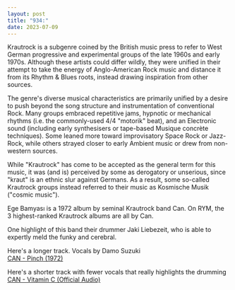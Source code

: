 ```yaml
---
layout: post
title: "934:"
date: 2023-07-09
---
```


Krautrock is a subgenre coined by the British music press to refer to West German progressive and experimental groups of the late 1960s and early 1970s. Although these artists could differ wildly, they were unified in their attempt to take the energy of Anglo-American Rock music and distance it from its Rhythm & Blues roots, instead drawing inspiration from other sources.

The genre's diverse musical characteristics are primarily unified by a desire to push beyond the song structure and instrumentation of conventional Rock. Many groups embraced repetitive jams, hypnotic or mechanical rhythms (i.e. the commonly-used 4/4 "motorik" beat), and an Electronic sound (including early synthesisers or tape-based Musique concrète techniques). Some leaned more toward improvisatory Space Rock or Jazz-Rock, while others strayed closer to early Ambient music or drew from non-western sources.

While "Krautrock" has come to be accepted as the general term for this music, it was (and is) perceived by some as derogatory or unserious, since "kraut" is an ethnic slur against Germans. As a result, some so-called Krautrock groups instead referred to their music as Kosmische Musik ("cosmic music").

Ege Bamyası is a 1972 album by seminal Krautrock band Can. On RYM, the 3 highest-ranked Krautrock albums are all by Can.

One highlight of this band their drummer Jaki Liebezeit, who is able to expertly meld the funky and cerebral.

Here's a longer track. Vocals by Damo Suzuki  
[CAN \- Pinch (1972)](https://youtu.be/L1iyRV_7waE)

Here's a shorter track with fewer vocals that really highlights the drumming  
[CAN \- Vitamin C (Official Audio)](https://youtu.be/YmN9oHa3ZIQ)
